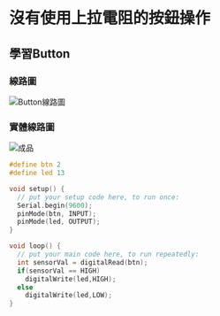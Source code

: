# 沒有使用上拉電阻的按鈕操作
## 學習Button
### 線路圖
![Button線路圖](button_bb.png)

### 實體線路圖
![成品](IMG_0518.png)

```C++
#define btn 2
#define led 13

void setup() {
  // put your setup code here, to run once:
  Serial.begin(9600);
  pinMode(btn, INPUT);
  pinMode(led, OUTPUT);
}

void loop() {
  // put your main code here, to run repeatedly:
  int sensorVal = digitalRead(btn);
  if(sensorVal == HIGH)
    digitalWrite(led,HIGH);
  else
    digitalWrite(led,LOW);
}
```

